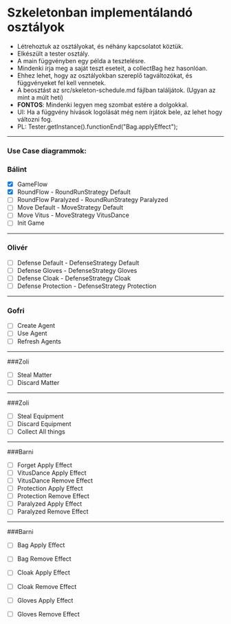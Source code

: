 # Szkeletonban implementálandó osztályok

* Létrehoztuk az osztályokat, és néhány kapcsolatot köztük.
* Elkészült a tester osztály.
* A main függvényben egy példa a tesztelésre.
* Mindenki írja meg a saját teszt eseteit, a collectBag hez hasonlóan. 
* Ehhez lehet, hogy az osztályokban szereplő tagváltozókat, és függvényeket fel kell vennetek.
* A beosztást az src/skeleton-schedule.md fájlban találjátok. (Ugyan az mint a múlt heti)
* **FONTOS**: Mindenki legyen meg szombat estére a dolgokkal.
* UI: Ha a függvény hívások logolását még nem írjátok bele, az lehet hogy változni fog.
* PL: Tester.getInstance().functionEnd("Bag.applyEffect");
---

### Use Case diagrammok:

### Bálint
- [X] GameFlow
- [X] RoundFlow - RoundRunStrategy Default
- [ ] RoundFlow Paralyzed - RoundRunStrategy Paralyzed
- [ ] Move Default - MoveStrategy Default
- [ ] Move Vitus - MoveStrategy VitusDance
- [ ] Init Game
---
### Olivér
- [ ] Defense Default - DefenseStrategy Default
- [ ] Defense Gloves - DefenseStrategy Gloves
- [ ] Defense Cloak - DefenseStrategy Cloak
- [ ] Defense Protection - DefenseStrategy Protection
---
### Gofri
- [ ] Create Agent
- [ ] Use Agent
- [ ] Refresh Agents
---
###Zoli
- [ ] Steal Matter
- [ ] Discard Matter
---
###Zoli
- [ ] Steal Equipment
- [ ] Discard Equipment
- [ ] Collect All things
---
###Barni
- [ ] Forget Apply Effect
- [ ] VitusDance Apply Effect
- [ ] VitusDance Remove Effect
- [ ] Protection Apply Effect
- [ ] Protection Remove Effect
- [ ] Paralyzed Apply Effect
- [ ] Paralyzed Remove Effect
---
###Barni
- [ ] Bag Apply Effect
- [ ] Bag Remove Effect
- [ ] Cloak Apply Effect
- [ ] Cloak Remove Effect
- [ ] Gloves Apply Effect
- [ ] Gloves Remove Effect


